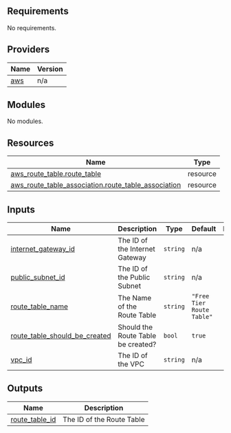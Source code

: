 ## Requirements

No requirements.

## Providers

| Name | Version |
|------|---------|
| <a name="provider_aws"></a> [aws](#provider\_aws) | n/a |

## Modules

No modules.

## Resources

| Name | Type |
|------|------|
| [aws_route_table.route_table](https://registry.terraform.io/providers/hashicorp/aws/latest/docs/resources/route_table) | resource |
| [aws_route_table_association.route_table_association](https://registry.terraform.io/providers/hashicorp/aws/latest/docs/resources/route_table_association) | resource |

## Inputs

| Name | Description | Type | Default | Required |
|------|-------------|------|---------|:--------:|
| <a name="input_internet_gateway_id"></a> [internet\_gateway\_id](#input\_internet\_gateway\_id) | The ID of the Internet Gateway | `string` | n/a | yes |
| <a name="input_public_subnet_id"></a> [public\_subnet\_id](#input\_public\_subnet\_id) | The ID of the Public Subnet | `string` | n/a | yes |
| <a name="input_route_table_name"></a> [route\_table\_name](#input\_route\_table\_name) | The Name of the Route Table | `string` | `"Free Tier Route Table"` | no |
| <a name="input_route_table_should_be_created"></a> [route\_table\_should\_be\_created](#input\_route\_table\_should\_be\_created) | Should the Route Table be created? | `bool` | `true` | no |
| <a name="input_vpc_id"></a> [vpc\_id](#input\_vpc\_id) | The ID of the VPC | `string` | n/a | yes |

## Outputs

| Name | Description |
|------|-------------|
| <a name="output_route_table_id"></a> [route\_table\_id](#output\_route\_table\_id) | The ID of the Route Table |
